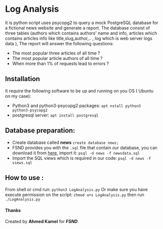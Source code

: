 # Log Analysis
It is python script uses psycopg2 to query a mock PostgreSQL database for a fictional news website and generate a report.
The database consist of three tables (authors which contains authors' name and info,
articles which contains articles info like title,slug,author,.. ,
log which is web server logs data ),
The report will answer the following questions:

* The most popular three articles of all time ?
* The most popular article authors of all time ?
* When more than 1% of requests lead to errors ?

## Installation
It require the following software to be up and running on you OS ( Ubuntu on my case):
* Python3 and python3-psycopg2 packages: `apt nstall python3 python3-psycopg2`
* postgresql server: `apt install postgresql`

## Database preparation:
* Create database called **news** `create database news;`
* FSND provides you with the `.sql` file that contain our database, you can download it from [here](https://d17h27t6h515a5.cloudfront.net/topher/2016/August/57b5f748_newsdata/newsdata.zip),
import it: `psql -d news -f newsdata.sql`
* Import the SQL views which is required in our code: `psql -d news -f views.sql`

## How to use :
From shell or cmd run: `python3 LogAnalysis.py`
Or make sure you have execute permission on the script: `chmod u+x LogAnalysis.py`
then run `./LogAnalysis.py`

#### Thanks
Created by **Ahmed Kamel** for _**FSND**_.
